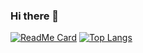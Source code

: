 ### Hi there 👋

<!--
**hwangwoojin/hwangwoojin** is a ✨ _special_ ✨ repository because its `README.md` (this file) appears on your GitHub profile.

Here are some ideas to get you started:

- 🔭 I’m currently working on ...
- 🌱 I’m currently learning ...
- 👯 I’m looking to collaborate on ...
- 🤔 I’m looking for help with ...
- 💬 Ask me about ...
- 📫 How to reach me: ...
- 😄 Pronouns: ...
- ⚡ Fun fact: ...
-->

<!-- github-readme-stats -->
[![ReadMe Card](https://github-readme-stats.vercel.app/api/pin/?username=hwangwoojin)](https://github.com/anuraghazra/github-readme-stats)
[![Top Langs](https://github-readme-stats.vercel.app/api/top-langs/?username=hwangwoojin)](https://github.com/anuraghazra/github-readme-stats)
